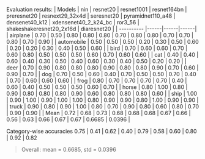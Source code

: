 Evaluation results: 
| Models     | nin | resnet20 | resnet1001 | resnet164bn | preresnet20 | resnext29_32x4d | seresnet20 | pyramidnet110_a48 | densenet40_k12 | xdensenet40_2_k24_bc | ror3_56 | shakeshakeresnet20_2x16d | diaresnet20 |
| ---------- |------|------|------|
| airplane   | 0.70 | 0.50 | 0.80 | 0.80 | 0.80 | 0.70 | 0.80 | 0.80 | 0.70 | 0.70 | 0.80 | 0.70 | 0.90 |
| automobile | 0.50 | 0.50 | 0.50 | 0.20 | 0.30 | 0.50 | 0.60 | 0.20 | 0.20 | 0.30 | 0.40 | 0.50 | 0.60 |
| bird       | 0.70 | 0.60 | 0.60 | 0.70 | 0.60 | 0.80 | 0.50 | 0.50 | 0.50 | 0.60 | 0.70 | 0.60 | 0.60 |
| cat        | 0.40 | 0.40 | 0.60 | 0.40 | 0.30 | 0.50 | 0.40 | 0.60 | 0.30 | 0.40 | 0.50 | 0.20 | 0.20 |
| deer       | 0.70 | 0.90 | 0.80 | 0.80 | 0.80 | 0.90 | 0.80 | 0.80 | 0.90 | 0.70 | 0.60 | 0.90 | 0.70 |
| dog        | 0.70 | 0.50 | 0.60 | 0.40 | 0.70 | 0.50 | 0.50 | 0.70 | 0.40 | 0.70 | 0.60 | 0.60 | 0.60 |
| frog       | 0.80 | 0.70 | 0.70 | 0.70 | 0.70 | 0.40 | 0.60 | 0.40 | 0.50 | 0.50 | 0.50 | 0.60 | 0.70 |
| horse      | 0.80 | 1.00 | 0.80 | 0.90 | 0.80 | 0.80 | 0.80 | 0.90 | 0.60 | 0.80 | 0.80 | 0.80 | 0.60 |
| ship       | 1.00 | 0.90 | 1.00 | 0.90 | 1.00 | 1.00 | 0.80 | 0.90 | 0.90 | 0.80 | 1.00 | 0.90 | 0.90 |
| truck      | 0.90 | 0.80 | 0.90 | 1.00 | 0.80 | 0.70 | 0.90 | 0.80 | 0.60 | 0.80 | 0.70 | 0.90 | 0.90 |
| Mean       | 0.72 | 0.68 | 0.73 | 0.68 | 0.68 | 0.68 | 0.67 | 0.66 | 0.56 | 0.63 | 0.66 | 0.67 | 0.67 | 0.6685 | 0.0396 |

Category-wise accuracies
 0.75 | 0.41 | 0.62 | 0.40 | 0.79 | 0.58 | 0.60 | 0.80 | 0.92 | 0.82 

> Overall: mean = 0.6685, std = 0.0396
